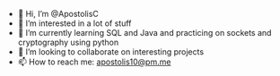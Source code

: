 - 👋 Hi, I’m @ApostolisC
- 👀 I’m interested in a lot of stuff
- 🌱 I’m currently learning SQL and Java and practicing on sockets and cryptography using python
- 💞️ I’m looking to collaborate on interesting projects
- 📫 How to reach me: apostolis10@pm.me

<!---
ApostolisC/ApostolisC is a ✨ special ✨ repository because its `README.md` (this file) appears on your GitHub profile.
You can click the Preview link to take a look at your changes.
--->
